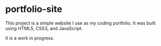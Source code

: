 # portfolio-site

This project is a simple website I use as my coding portfolio. It was built using HTML5, CSS3, and JavaScript.

It is a work in progress.
